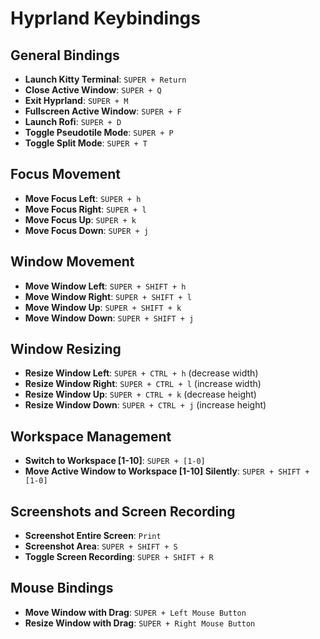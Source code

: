 # Hyprland Keybindings

## General Bindings
- **Launch Kitty Terminal**: `SUPER + Return`
- **Close Active Window**: `SUPER + Q`
- **Exit Hyprland**: `SUPER + M`
- **Fullscreen Active Window**: `SUPER + F`
- **Launch Rofi**: `SUPER + D`
- **Toggle Pseudotile Mode**: `SUPER + P`
- **Toggle Split Mode**: `SUPER + T`

## Focus Movement
- **Move Focus Left**: `SUPER + h`
- **Move Focus Right**: `SUPER + l`
- **Move Focus Up**: `SUPER + k`
- **Move Focus Down**: `SUPER + j`

## Window Movement
- **Move Window Left**: `SUPER + SHIFT + h`
- **Move Window Right**: `SUPER + SHIFT + l`
- **Move Window Up**: `SUPER + SHIFT + k`
- **Move Window Down**: `SUPER + SHIFT + j`

## Window Resizing
- **Resize Window Left**: `SUPER + CTRL + h` (decrease width)
- **Resize Window Right**: `SUPER + CTRL + l` (increase width)
- **Resize Window Up**: `SUPER + CTRL + k` (decrease height)
- **Resize Window Down**: `SUPER + CTRL + j` (increase height)

## Workspace Management
- **Switch to Workspace [1-10]**: `SUPER + [1-0]`
- **Move Active Window to Workspace [1-10] Silently**: `SUPER + SHIFT + [1-0]`

## Screenshots and Screen Recording
- **Screenshot Entire Screen**: `Print`
- **Screenshot Area**: `SUPER + SHIFT + S`
- **Toggle Screen Recording**: `SUPER + SHIFT + R`

## Mouse Bindings
- **Move Window with Drag**: `SUPER + Left Mouse Button`
- **Resize Window with Drag**: `SUPER + Right Mouse Button`


